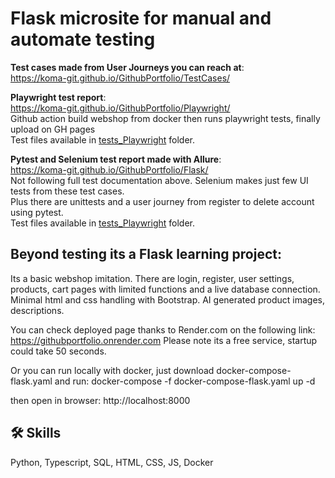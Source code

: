 
# Flask microsite for manual and automate testing

**Test cases made from User Journeys you can reach at**: <br>
https://koma-git.github.io/GithubPortfolio/TestCases/

**Playwright test report**: <br>
https://koma-git.github.io/GithubPortfolio/Playwright/ <br>
Github action build webshop from docker then runs playwright tests, finally upload on GH pages <br>
Test files available in [tests_Playwright](/Flask/tests_Playwright/tests/) folder.

**Pytest and Selenium test report made with Allure**: <br>
https://koma-git.github.io/GithubPortfolio/Flask/ <br>
Not following full test documentation above. Selenium makes just few UI tests from these test cases. <br>
Plus there are unittests and a user journey from register to delete account using pytest. <br>
Test files available in [tests_Playwright](/Flask/tests_Selenium/) folder. <br>

## Beyond testing its a Flask learning project:

Its a basic webshop imitation. There are login, register, user settings, products, cart pages with limited functions and a live database connection. Minimal html and css handling with Bootstrap. AI generated product images, descriptions.

You can check deployed page thanks to Render.com on the following link:
https://githubportfolio.onrender.com
Please note its a free service, startup could take 50 seconds.

Or you can run locally with docker, just download docker-compose-flask.yaml and run:
    docker-compose -f docker-compose-flask.yaml up -d

then open in browser:
    http://localhost:8000

## 🛠 Skills
Python, Typescript, SQL, HTML, CSS, JS, Docker
